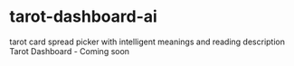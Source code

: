 # tarot-dashboard-ai
tarot card spread picker with intelligent meanings and reading description
Tarot Dashboard - Coming soon
